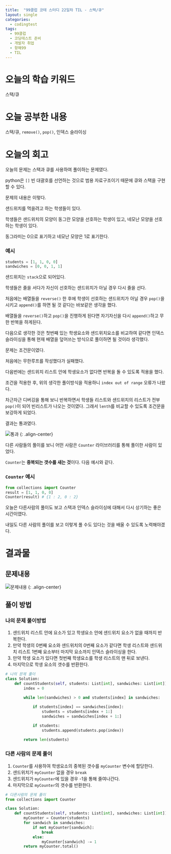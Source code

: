 ```yaml
---
title:  "99클럽 코테 스터디 22일차 TIL - 스택/큐"
layout: single
categories:
  - codingtest
tags:
  - 99클럽
  - 코딩테스트 준비
  - 개발자 취업
  - 항해99
  - TIL
---
```


# 오늘의 학습 키워드 
스택/큐

# 오늘 공부한 내용
스택/큐, `remove()`, `pop()`, 인덱스 슬라이싱

# 오늘의 회고
오늘의 문제는 스택과 큐를 사용하여 풀이하는 문제였다.

python은 `[]` 빈 대괄호를 선언하는 것으로 범용 자료구조이기 때문에 큐와 스택을 구현할 수 있다.

문제의 내용은 이렇다.

샌드위치를 먹을려고 하는 학생들이 있다. 

학생들은 샌드위치의 모양이 동그란 모양을 선호하는 학생이 있고, 네모난 모양을 선호하는 학생이 있다.

동그라미는 0으로 표기하고 네모난 모양은 1로 표기한다.

### 예시
```python
students = [1, 1, 0, 0]
sandwiches = [0, 0, 1, 1]
```

샌드위치는 `stack`으로 되어있다.

학생들은 줄을 서다가 자신이 선호하는 샌드위치가 아닐 경우 다시 줄을 선다.

처음에는 배열들을 `reverse()` 한 후에 학생이 선호하는 샌드위치가 아닐 경우 `pop()`을 시키고 `append()`를 하면 될 것 같다는 바보같은 생각을 했다.

배열들을 `reverse()`하고 `pop()`을 진행하게 된다면 자기자신을 다시 `append()`하고 무한 반복을 하게된다.

다음으로 생각한 것은 첫번째 있는 학생요소와 샌드위치요소를 비교하여 같다면 인덱스 슬라이싱을 통해 현재 배열을 덮어쓰는 방식으로 풀이하면 될 것이라 생각했다.

문제는 조건문이였다.

처음에는 무한루프를 작성했다가 실패했다.

다음번에는 샌드위치 리스트 안에 학생요소가 없다면 반복을 돌 수 있도록 적용을 했다.

조건을 적용한 후, 위의 생각한 풀이방식을 적용하니 `index out of range` 오류가 나왔다.

차근차근 디버깅을 통해 보니 반복하면서 학생들 리스트와 샌드위치의 리스트가 전부 `pop()`이 되어 빈리스트가 나오는 것이였다. 그래서 `lenth`를 비교할 수 있도록 조건문을 보강하게 되었다.

결과는 통과였다.

![통과](https://github.com/kimhyunso/kimhyunso.github.io/assets/87798982/756bfd0b-0d45-4d1e-878f-316693c1d806)
{: .align-center}

다른 사람들의 풀이를 보니 어떤 사람은 `Counter` 라이브러리를 통해 풀이한 사람이 있었다.

`Counter`는 **중복되는 갯수를 새는 것**이다. 다음 예시와 같다.

### `Counter` 예시
```python
from collections import Counter
result = [1, 1, 0, 0]
Counter(result) # {1 : 2, 0 : 2}
```

오늘은 다른사람의 풀이도 보고 스택과 인덱스 슬라이싱에 대해서 다시 상기하는 좋은 시간이였다.

내일도 다른 사람의 풀이를 보고 이렇게 풀 수도 있다는 것을 배울 수 있도록 노력해야겠다.

# 결과물
## 문제내용

![문제내용](https://github.com/kimhyunso/kimhyunso.github.io/assets/87798982/6cf48f79-536e-4d47-a0a1-855c6ba372f7)
{: .align-center}

## 풀이 방법
### 나의 문제 풀이방법
1. 샌드위치 리스트 안에 요소가 있고 학생요소 안에 샌드위치 요소가 없을 때까지 반복한다.
2. 만약 학생의 0번째 요소와 샌드위치의 0번째 요소가 같다면 학생 리스트와 샌드위치 리스트 1번째 요소부터 마지막 요소까지 인덱스 슬라이싱을 한다.
3. 만약 학생 요소가 있다면 첫번째 학생요소를 학생 리스트의 맨 뒤로 보낸다.
4. 마지막으로 학생 요소의 갯수를 반환한다.

```python
# 나의 문제 풀이
class Solution:
    def countStudents(self, students: List[int], sandwiches: List[int]) -> int:
        index = 0
        
        while len(sandwiches) > 0 and students[index] in sandwiches:

            if students[index] == sandwiches[index]:
                students = students[index + 1:]
                sandwiches = sandwiches[index + 1:]

            if students:
                students.append(students.pop(index))
            
        return len(students)
```

### 다른 사람의 문제 풀이
1. `Counter`를 사용하여 학생요소의 중복된 갯수를 `myCounter` 변수에 할당한다.
2. 샌드위치가 `myCounter` 없을 경우 `break`
3. 샌드위치가 `myCounter`에 있을 경우 -1을 통해 줄여나간다.
4. 마지막으로 `myCounter`의 갯수를 반환한다.

```python
# 다른사람의 문제 풀이
from collections import Counter

class Solution:
    def countStudents(self, students: List[int], sandwiches: List[int]) -> int:
        myCounter = Counter(students)
        for sandwich in sandwiches:
            if not myCounter[sandwich]:
                break
            else:
                myCounter[sandwich] -= 1
        return myCounter.total()
```

